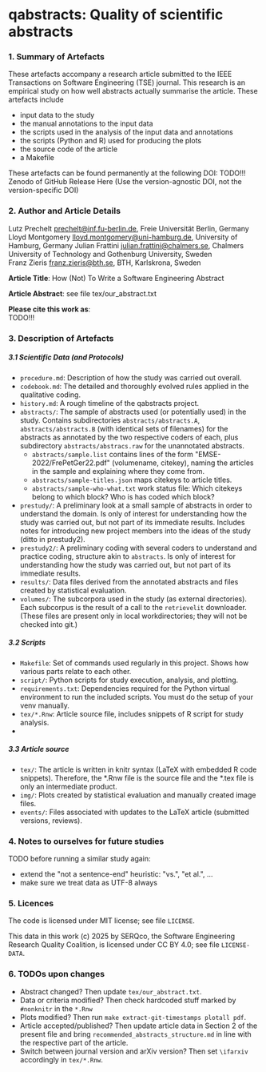 # qabstracts: Quality of scientific abstracts


### 1. Summary of Artefacts

These artefacts accompany a research article submitted to the IEEE Transactions on Software Engineering (TSE) journal. 
This research is an empirical study on how well abstracts actually summarise the article. 
These artefacts include 

- input data to the study
- the manual annotations to the input data
- the scripts used in the analysis of the input data and annotations
- the scripts (Python and R) used for producing the plots
- the source code of the article
- a Makefile

These artefacts can be found permanently at the following DOI: TODO!!! Zenodo of GitHub Release Here
(Use the version-agnostic DOI, not the version-specific DOI)


### 2. Author and Article Details

Lutz Prechelt <prechelt@inf.fu-berlin.de>, Freie Universität Berlin, Germany  
Lloyd Montgomery <lloyd.montgomery@uni-hamburg.de>, University of Hamburg, Germany 
Julian Frattini <julian.frattini@chalmers.se>, Chalmers University of Technology and Gothenburg University, Sweden  
Franz Zieris <franz.zieris@bth.se>, BTH, Karlskrona, Sweden  

**Article Title**: How (Not) To Write a Software Engineering Abstract

**Article Abstract**: see file tex/our_abstract.txt

**Please cite this work as**:  
TODO!!!


### 3. Description of Artefacts

##### 3.1 Scientific Data (and Protocols)

- `procedure.md`: Description of how the study was carried out overall.
- `codebook.md`: The detailed and thoroughly evolved rules applied in the qualitative coding.
- `history.md`: A rough timeline of the qabstracts project.
- `abstracts/`: The sample of abstracts used (or potentially used) in the study. 
  Contains subdirectories `abstracts/abstracts.A`, `abstracts/abstracts.B` (with identical sets of filenames)
  for the abstracts as annotated by the two respective coders of each, plus
  subdirectory `abstracts/abstracs.raw` for the unannotated abstracts.
    - `abstracts/sample.list` contains lines of the form "EMSE-2022/FrePetGer22.pdf" (volumename, citekey),
      naming the articles in the sample and explaining where they come from.  
    - `abstracts/sample-titles.json` maps citekeys to article titles.  
    - `abstracts/sample-who-what.txt` work status file: 
      Which citekeys belong to which block? Who is has coded which block?
- `prestudy/`: A preliminary look at a small sample of abstracts in order to understand the domain.
  Is only of interest for understanding how the study was carried out, but not part of its immediate results.
  Includes notes for introducing new project members into the ideas of the study (ditto in prestudy2).
- `prestudy2/`: A preliminary coding with several coders to understand and practice coding, structure akin to `abstracts`.
  Is only of interest for understanding how the study was carried out, but not part of its immediate results.
- `results/`: Data files derived from the annotated abstracts and files created by statistical evaluation.
- `volumes/`: The subcorpora used in the study (as external directories). 
  Each subcorpus is the result of a call to the `retrievelit` downloader.
  (These files are present only in local workdirectories; they will not be checked into git.)


##### 3.2 Scripts

- `Makefile`: Set of commands used regularly in this project.
  Shows how various parts relate to each other.
- `script/`: Python scripts for study execution, analysis, and plotting.
- `requirements.txt`: Dependencies required for the Python virtual environment to run the included scripts.
  You must do the setup of your venv manually.
- `tex/*.Rnw`: Article source file, includes snippets of R script for study analysis.
- 

##### 3.3 Article source

- `tex/`: The article is written in knitr syntax (LaTeX with embedded R code snippets).
  Therefore, the *.Rnw file is the source file and the *.tex file is only an intermediate product.
- `img/`: Plots created by statistical evaluation and manually created image files.
- `events/`: Files associated with updates to the LaTeX article (submitted versions, reviews).


### 4. Notes to ourselves for future studies

TODO before running a similar study again:
- extend the "not a sentence-end" heuristic:
  "vs.", "et al.", ...
- make sure we treat data as UTF-8 always


### 5. Licences

The code is licensed under MIT license; see file `LICENSE`. 

This data in this work (c) 2025 by SERQco, the Software Engineering Research Quality Coalition,
is licensed under CC BY 4.0; see file `LICENSE-DATA`.


### 6. TODOs upon changes

- Abstract changed? 
  Then update `tex/our_abstract.txt`.
- Data or criteria modified?
 Then check hardcoded stuff marked by `#nonknitr` in the `*.Rnw`
- Plots modified? 
  Then run `make extract-git-timestamps plotall pdf`.
- Article accepted/published? 
  Then update article data in Section 2 of the present file and
  bring `recommended_abstracts_structure.md` in line with the respective part of the article.
- Switch between journal version and arXiv version?
  Then set `\ifarxiv` accordingly in `tex/*.Rnw`.
